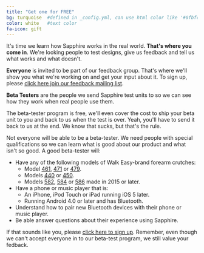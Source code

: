 ```yaml
---
title: "Get one for FREE"
bg: turquoise  #defined in _config.yml, can use html color like '#0fbfcf'
color: white   #text color
fa-icon: gift
---
```


It's time we learn how Sapphire works in the real world. **That's where you come in**. We're looking people to test designs, give us feedback and tell us what works and what doesn't.

**Everyone** is invited to be part of our feedback group. That's where we'll show you what we're working on and get your input about it. To sign up, please <a class="ul" href="http://eepurl.com/bxFVbj" target="_blank">click here join our feedback mailing list</a>.

**Beta Testers** are the people we send Sapphire test units to so we can see how they work when real people use them.

The beta-tester program is free, we'll even cover the cost to ship your beta unit to you and back to us when the test is over. Yeah, you'll have to send it back to us at the end. We know that sucks, but that's the rule.

Not everyone will be able to be a beta-tester. We need people with special qualifications so we can learn what is good about our product and what isn't so good. A good beta-tester will:

  * Have any of the following models of Walk Easy-brand forearm crutches:
    - Model <a class="ul" href="http://walkeasy.com/shop/product_details.asp?ProductCode=461" target="_blank">461</a>, <a class="ul" href="http://walkeasy.com/shop/product_details.asp?ProductCode=471" target="_blank">471</a> or <a class="ul" href="http://walkeasy.com/shop/product_details.asp?ProductCode=479" target="_blank">479</a>.
    - Models <a class="ul" href="http://walkeasy.com/shop/product_details.asp?ProductCode=440" target="_blank">440</a> or <a class="ul" href="http://walkeasy.com/shop/product_details.asp?ProductCode=450" target="_blank">450</a>.
    - Models <a class="ul" href="http://walkeasy.com/shop/product_details.asp?ProductCode=582" target="_blank">582</a>, <a class="ul" href="http://walkeasy.com/shop/product_details.asp?ProductCode=584" target="_blank">584</a> or <a class="ul" href="http://walkeasy.com/shop/product_details.asp?ProductCode=586" target="_blank">586</a> made in 2015 or later.
  * Have a phone or music player that is:
    - An iPhone, iPod Touch or iPad running iOS 5 later.
    - Running Android 4.0 or later and has Bluetooth.
  * Understand how to pair new Bluetooth devices with their phone or music player.
  * Be able answer questions about their experience using Sapphire.

If that sounds like you, please <a class="ul" href="https://appliedtelekinetics.wufoo.com/forms/sapphire-beta-program-signup/" target="_blank">click here to sign up</a>. Remember, even though we can't accept everyone in to our beta-test program, we still value your fedback.